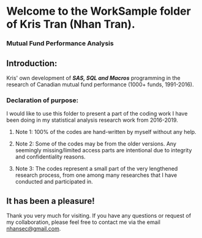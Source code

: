 
# Welcome to the WorkSample folder of Kris Tran (Nhan Tran). 
### **Mutual Fund Performance Analysis**

## Introduction:
Kris' own development of _**SAS, SQL and Macros**_ programming in the research of Canadian mutual fund performance (1000+ funds, 1991-2016).

### Declaration of purpose:
I would like to use this folder to present a part of the coding work I have been doing in my statistical analysis research work from 2016-2019.

1. Note 1: 100% of the codes are hand-written by myself without any help.

2. Note 2: Some of the codes may be from the older versions. Any seemingly missing/limited access parts are intentional due to integrity and confidentiality reasons.

3. Note 3: The codes represent a small part of the very lengthened research process, from one among many researches that I have conducted and participated in.


## It has been a pleasure!
Thank you very much for visiting.
If you have any questions or request of my collaboration, please feel free to contact me via the email nhansec@gmail.com.



<img scr=https://i.ibb.co/B6HVd8z/Muffin-Goat-logo1.png>
